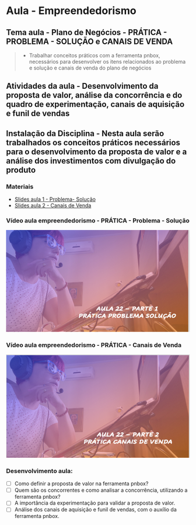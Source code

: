 # Aula - Empreendedorismo
## Tema aula - Plano de Negócios - PRÁTICA - PROBLEMA - SOLUÇÃO e CANAIS DE VENDA

> * Trabalhar conceitos práticos com a ferramenta pnbox, necessários para desenvolver os itens relacionados ao problema e solução e canais de venda do plano de negócios

## Atividades da aula - Desenvolvimento da proposta de valor, análise da concorrência e do quadro de experimentação, canais de aquisição e funil de vendas


## Instalação da Disciplina - Nesta aula serão trabalhados os conceitos práticos necessários para o desenvolvimento da proposta de valor e a análise dos investimentos com divulgação do produto

### Materiais

- [Slides aula 1 - Problema- Solução](aula_21_1_teorica_pnbox_proposta_valor.pdf)
- [Slides aula 2 - Canais de Venda](aula_21_2_teorica_pnbox_canais_vendas.pdf)

### Vídeo aula empreendedorismo -  PRÁTICA - Problema - Solução

[![Aula - PRÁTICA- Problema - Solução](capa_aula22_1.png)](https://youtu.be/CMYS8sKu5F0)

### Vídeo aula empreendedorismo -  PRÁTICA  - Canais de Venda

[![Aula - PRÁTICA- Problema - Solução](capa_aula22_2.png)](https://youtu.be/JptCX8dGK0I)
  


### Desenvolvimento aula: 

- [ ] Como definir a proposta de valor na ferramenta pnbox?
- [ ] Quem são os concorrentes e como analisar a concorrência, utilizando a ferramenta pnbox?
- [ ] A importância da experimentação para validar a proposta de valor.
- [ ] Análise dos canais de aquisição e funil de vendas, com o auxílio da ferramenta pnbox.
